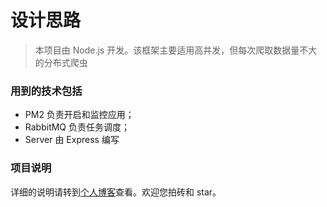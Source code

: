 # 设计思路
> 本项目由 Node.js 开发。该框架主要适用高并发，但每次爬取数据量不大的分布式爬虫

### 用到的技术包括
* PM2 负责开启和监控应用；
* RabbitMQ 负责任务调度；
* Server 由 Express 编写

### 项目说明
详细的说明请转到[个人博客](http://www.jianshu.com/p/7a8e92d7927f)查看。欢迎您拍砖和 star。